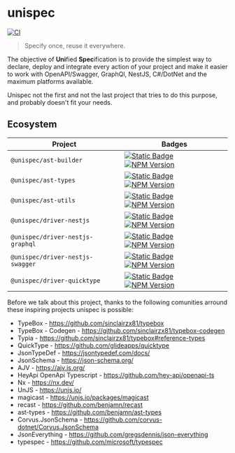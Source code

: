 # unispec

[![CI](https://github.com/guesant/unispec/actions/workflows/ci.yml/badge.svg)](https://github.com/guesant/unispec/actions/workflows/ci.yml)

> Specify once, reuse it everywhere.

The objective of **Uni**fied **Spec**ification is to provide the simplest way to declare, deploy and integrate every action of your project and make it easier to work with OpenAPI/Swagger, GraphQl, NestJS, C#/DotNet and the maximum platforms available.

Unispec not the first and not the last project that tries to do this purpose, and probably doesn't fit your needs.

## Ecosystem

| Project                          | Badges                                                                                                                                                                                                                                                                                                                                                                                                   |
| -------------------------------- | -------------------------------------------------------------------------------------------------------------------------------------------------------------------------------------------------------------------------------------------------------------------------------------------------------------------------------------------------------------------------------------------------------- |
| `@unispec/ast-builder`           | [![Static Badge](https://img.shields.io/badge/Source_Code-GitHub-blue?style=flat&logo=git)](https://github.com/guesant/unispec/tree/next/packages/ast/integrations/npm/builder) [![NPM Version](https://img.shields.io/npm/v/%40unispec%2Fast-builder?link=https%3A%2F%2Fwww.npmjs.com%2Fpackage%2F%40unispec%2Fast-builder)](https://www.npmjs.com/package/@unispec/ast-builder)                        |
| `@unispec/ast-types`             | [![Static Badge](https://img.shields.io/badge/Source_Code-GitHub-blue?style=flat&logo=git)](https://github.com/guesant/unispec/tree/next/packages/ast/integrations/npm/types) [![NPM Version](https://img.shields.io/npm/v/%40unispec%2Fast-types?link=https%3A%2F%2Fwww.npmjs.com%2Fpackage%2F%40unispec%2Fast-types)](https://www.npmjs.com/package/@unispec/ast-types)                                |
| `@unispec/ast-utils`             | [![Static Badge](https://img.shields.io/badge/Source_Code-GitHub-blue?style=flat&logo=git)](https://github.com/guesant/unispec/tree/next/packages/ast/integrations/npm/utils) [![NPM Version](https://img.shields.io/npm/v/%40unispec%2Fast-utils?link=https%3A%2F%2Fwww.npmjs.com%2Fpackage%2F%40unispec%2Fast-utils)](https://www.npmjs.com/package/@unispec/ast-utils)                                |
| `@unispec/driver-nestjs`         | [![Static Badge](https://img.shields.io/badge/Source_Code-GitHub-blue?style=flat&logo=git)](https://github.com/guesant/unispec/tree/next/packages/driver-nestjs) [![NPM Version](https://img.shields.io/npm/v/%40unispec%2Fdriver-nestjs?link=https%3A%2F%2Fwww.npmjs.com%2Fpackage%2F%40unispec%2Fdriver-nestjs)](https://www.npmjs.com/package/@unispec/driver-nestjs)                                 |
| `@unispec/driver-nestjs-graphql` | [![Static Badge](https://img.shields.io/badge/Source_Code-GitHub-blue?style=flat&logo=git)](https://github.com/guesant/unispec/tree/next/packages/driver-nestjs-graphql) [![NPM Version](https://img.shields.io/npm/v/%40unispec%2Fdriver-nestjs-graphql?link=https%3A%2F%2Fwww.npmjs.com%2Fpackage%2F%40unispec%2Fdriver-nestjs-graphql)](https://www.npmjs.com/package/@unispec/driver-nestjs-graphql) |
| `@unispec/driver-nestjs-swagger` | [![Static Badge](https://img.shields.io/badge/Source_Code-GitHub-blue?style=flat&logo=git)](https://github.com/guesant/unispec/tree/next/packages/driver-nestjs-swagger) [![NPM Version](https://img.shields.io/npm/v/%40unispec%2Fdriver-nestjs-swagger?link=https%3A%2F%2Fwww.npmjs.com%2Fpackage%2F%40unispec%2Fdriver-nestjs-swagger)](https://www.npmjs.com/package/@unispec/driver-nestjs-swagger) |
| `@unispec/driver-quicktype`      | [![Static Badge](https://img.shields.io/badge/Source_Code-GitHub-blue?style=flat&logo=git)](https://github.com/guesant/unispec/tree/next/packages/driver-quicktype) [![NPM Version](https://img.shields.io/npm/v/%40unispec%2Fdriver-quicktype?link=https%3A%2F%2Fwww.npmjs.com%2Fpackage%2F%40unispec%2Fdriver-quicktype)](https://www.npmjs.com/package/@unispec/driver-quicktype)                     |

Before we talk about this project, thanks to the following comunities arround these inspiring projects unispec is possible:

- TypeBox - <https://github.com/sinclairzx81/typebox>
- TypeBox - Codegen - <https://github.com/sinclairzx81/typebox-codegen>
- Typia - <https://github.com/sinclairzx81/typebox#reference-types>
- QuickType - <https://github.com/glideapps/quicktype>
- JsonTypeDef - <https://jsontypedef.com/docs/>
- JsonSchema - <https://json-schema.org/>
- AJV - <https://ajv.js.org/>
- HeyApi OpenApi Typescript - <https://github.com/hey-api/openapi-ts>
- Nx - <https://nx.dev/>
- UnJS - <https://unjs.io/>
- magicast - <https://unjs.io/packages/magicast>
- recast - <https://github.com/benjamn/recast>
- ast-types - <https://github.com/benjamn/ast-types>
- Corvus.JsonSchema - <https://github.com/corvus-dotnet/Corvus.JsonSchema>
- JsonEverything - <https://github.com/gregsdennis/json-everything>
- typespec - <https://github.com/microsoft/typespec>
